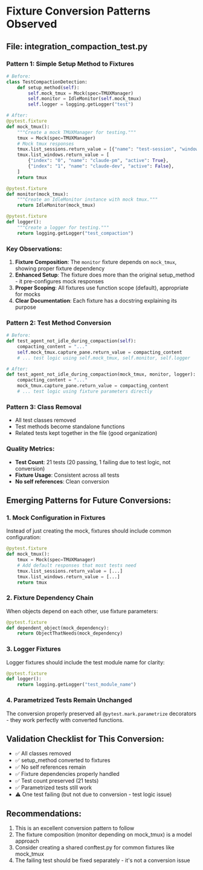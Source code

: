 # Fixture Conversion Patterns Observed

## File: integration_compaction_test.py

### Pattern 1: Simple Setup Method to Fixtures
```python
# Before:
class TestCompactionDetection:
    def setup_method(self):
        self.mock_tmux = Mock(spec=TMUXManager)
        self.monitor = IdleMonitor(self.mock_tmux)
        self.logger = logging.getLogger("test")

# After:
@pytest.fixture
def mock_tmux():
    """Create a mock TMUXManager for testing."""
    tmux = Mock(spec=TMUXManager)
    # Mock tmux responses
    tmux.list_sessions.return_value = [{"name": "test-session", "windows": 2, "created": "2024-01-15"}]
    tmux.list_windows.return_value = [
        {"index": "0", "name": "claude-pm", "active": True},
        {"index": "1", "name": "claude-dev", "active": False},
    ]
    return tmux

@pytest.fixture
def monitor(mock_tmux):
    """Create an IdleMonitor instance with mock tmux."""
    return IdleMonitor(mock_tmux)

@pytest.fixture
def logger():
    """Create a logger for testing."""
    return logging.getLogger("test_compaction")
```

### Key Observations:

1. **Fixture Composition**: The `monitor` fixture depends on `mock_tmux`, showing proper fixture dependency
2. **Enhanced Setup**: The fixture does more than the original setup_method - it pre-configures mock responses
3. **Proper Scoping**: All fixtures use function scope (default), appropriate for mocks
4. **Clear Documentation**: Each fixture has a docstring explaining its purpose

### Pattern 2: Test Method Conversion
```python
# Before:
def test_agent_not_idle_during_compaction(self):
    compacting_content = "..."
    self.mock_tmux.capture_pane.return_value = compacting_content
    # ... test logic using self.mock_tmux, self.monitor, self.logger

# After:
def test_agent_not_idle_during_compaction(mock_tmux, monitor, logger):
    compacting_content = "..."
    mock_tmux.capture_pane.return_value = compacting_content
    # ... test logic using fixture parameters directly
```

### Pattern 3: Class Removal
- All test classes removed
- Test methods become standalone functions
- Related tests kept together in the file (good organization)

### Quality Metrics:
- **Test Count**: 21 tests (20 passing, 1 failing due to test logic, not conversion)
- **Fixture Usage**: Consistent across all tests
- **No self references**: Clean conversion

## Emerging Patterns for Future Conversions:

### 1. Mock Configuration in Fixtures
Instead of just creating the mock, fixtures should include common configuration:
```python
@pytest.fixture
def mock_tmux():
    tmux = Mock(spec=TMUXManager)
    # Add default responses that most tests need
    tmux.list_sessions.return_value = [...]
    tmux.list_windows.return_value = [...]
    return tmux
```

### 2. Fixture Dependency Chain
When objects depend on each other, use fixture parameters:
```python
@pytest.fixture
def dependent_object(mock_dependency):
    return ObjectThatNeeds(mock_dependency)
```

### 3. Logger Fixtures
Logger fixtures should include the test module name for clarity:
```python
@pytest.fixture
def logger():
    return logging.getLogger("test_module_name")
```

### 4. Parametrized Tests Remain Unchanged
The conversion properly preserved all `@pytest.mark.parametrize` decorators - they work perfectly with converted functions.

## Validation Checklist for This Conversion:
- ✅ All classes removed
- ✅ setup_method converted to fixtures
- ✅ No self references remain
- ✅ Fixture dependencies properly handled
- ✅ Test count preserved (21 tests)
- ✅ Parametrized tests still work
- ⚠️  One test failing (but not due to conversion - test logic issue)

## Recommendations:
1. This is an excellent conversion pattern to follow
2. The fixture composition (monitor depending on mock_tmux) is a model approach
3. Consider creating a shared conftest.py for common fixtures like mock_tmux
4. The failing test should be fixed separately - it's not a conversion issue
